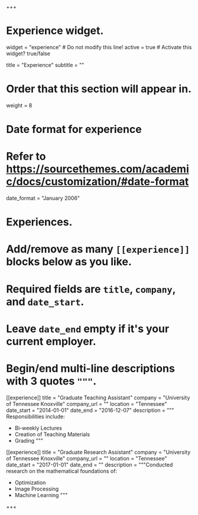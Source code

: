 +++
# Experience widget.
widget = "experience"  # Do not modify this line!
active = true  # Activate this widget? true/false

title = "Experience"
subtitle = ""

# Order that this section will appear in.
weight = 8

# Date format for experience
#   Refer to https://sourcethemes.com/academic/docs/customization/#date-format
date_format = "January 2006"

# Experiences.
#   Add/remove as many `[[experience]]` blocks below as you like.
#   Required fields are `title`, `company`, and `date_start`.
#   Leave `date_end` empty if it's your current employer.
#   Begin/end multi-line descriptions with 3 quotes `"""`.
[[experience]]
  title = "Graduate Teaching Assistant"
  company = "University of Tennessee Knoxville"
  company_url = ""
  location = "Tennessee"
  date_start = "2014-01-01"
  date_end = "2016-12-07"
  description = """
  Responsibilities include:
  
  * Bi-weekly Lectures
  * Creation of Teaching Materials
  * Grading
  """

[[experience]]
  title = "Graduate Research Assistant"
  company = "University of Tennessee Knoxville"
  company_url = ""
  location = "Tennessee"
  date_start = "2017-01-01"
  date_end = ""
  description = """Conducted research on the mathematical foundations of:
  
  * Optimization
  * Image Processing
  * Machine Learning
  """

+++
